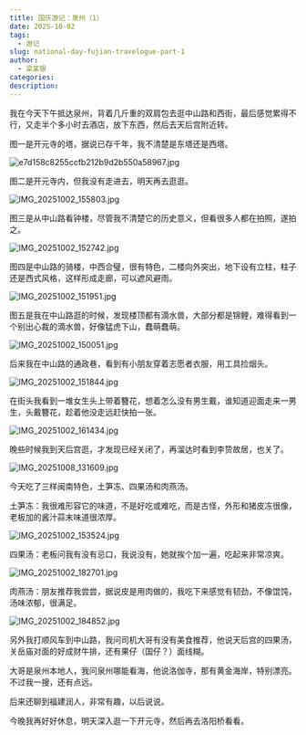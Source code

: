 ```yaml
---
title: 国庆游记：泉州（1）
date: 2025-10-02
tags:
  - 游记
slug: national-day-fujian-travelogue-part-1
author:
  - 梁某银
categories:
description:
---
```

我在今天下午抵达泉州，背着几斤重的双肩包去逛中山路和西街，最后感觉累得不行，又走半个多小时去酒店，放下东西，然后去天后宫附近转。

图一是开元寺的塔，据说已存千年，我不清楚是东塔还是西塔。

![e7d158c8255ccfb212b9d2b550a58967.jpg](https://img.liangmouyin.com/2025/10/d2314ab7f4dbf9711ee25ce838330cae.jpg)

图二是开元寺内，但我没有走进去，明天再去逛逛。

![IMG_20251002_155803.jpg](https://img.liangmouyin.com/2025/10/f18eff714be722d9d20027bd49c44fb4.jpg)

图三是从中山路看钟楼，尽管我不清楚它的历史意义，但看很多人都在拍照，遂拍之。

![IMG_20251002_152742.jpg](https://img.liangmouyin.com/2025/10/5d33706a2e2fc0cfc0f6378473c17885.jpg)

图四是中山路的骑楼，中西合璧，很有特色，二楼向外突出，地下设有立柱，柱子还是西式风格，这样形成走廊，可以遮风避雨。

![IMG_20251002_151951.jpg](https://img.liangmouyin.com/2025/10/b60990507456754fbc95cace55f12562.jpg)

图五是我在中山路逛的时候，发现楼顶都有滴水兽，大部分都是锦鲤，难得看到一个别出心裁的滴水兽，好像猛虎下山，蠢萌蠢萌。

![IMG_20251002_150051.jpg](https://img.liangmouyin.com/2025/10/4c9e95033d3438713cec32471eb46284.jpg)

后来我在中山路的通政巷，看到有小朋友穿着志愿者衣服，用工具捡烟头。

![IMG_20251002_151844.jpg](https://img.liangmouyin.com/2025/10/131c3da1aa1ceebf52e0c9da1743ac3e.jpg)

在街头我看到一堆女生头上带着簪花，想着怎么没有男生戴，谁知道迎面走来一男生，头戴簪花，趁着他没走远赶快拍一张。

![IMG_20251002_161434.jpg](https://img.liangmouyin.com/2025/10/53983f900ff0b594b4081f987de7f3bd.jpg)

晚些时候我到天后宫逛，才发现已经关闭了，再溜达时看到李贽故居，也关了。

![IMG_20251008_131609.jpg](https://img.liangmouyin.com/2025/10/5f6057605285470940949b0d56f65c8e.jpg)

今天吃了三样闽南特色，土笋冻、四果汤和肉燕汤。

土笋冻：我很难形容它的味道，不是好吃或难吃，而是古怪，外形和猪皮冻很像，老板加的酱汁蒜末味道很浓厚。

![IMG_20251002_153524.jpg](https://img.liangmouyin.com/2025/10/ae9334c6eb9031c148225ad4d6493a51.jpg)

四果汤：老板问我有没有忌口，我说没有，她就挨个加一遍，吃起来非常凉爽。

![IMG_20251002_182701.jpg](https://img.liangmouyin.com/2025/10/5991855d965567d127ae890a1201adbf.jpg)

肉燕汤：朋友推荐我尝尝，据说皮是用肉做的，我吃下来感觉有韧劲，不像馄饨，汤味浓郁，很满足。

![IMG_20251002_184852.jpg](https://img.liangmouyin.com/2025/10/722d9ba18c807a2923e5552192b62464.jpg)

另外我打顺风车到中山路，我问司机大哥有没有美食推荐，他说天后宫的四果汤，关岳庙对面的好成财牛排，还有果仔（国仔？）面线糊。

大哥是泉州本地人，我问泉州哪能看海，他说洛伽寺，那有黄金海岸，特别漂亮。不过我一搜，还有点远。

后来还聊到福建润人，非常有趣，以后说说。

今晚我再好好休息，明天深入逛一下开元寺，然后再去洛阳桥看看。